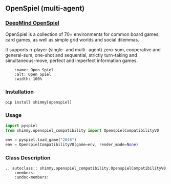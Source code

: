 ## OpenSpiel (multi-agent)


### [DeepMind OpenSpiel](https://github.com/deepmind/open_spiel)

OpenSpiel is a collection of 70+ environments for common board games, card games, as well as simple grid worlds and social dilemmas.

It supports n-player (single- and multi- agent) zero-sum, cooperative and general-sum, one-shot and sequential, strictly turn-taking and simultaneous-move, perfect and imperfect information games.

```{figure} /_static/img/openspiel.png
    :name: Open Spiel
    :alt: Open Spiel
    :width: 100%

```


### Installation
```
pip install shimmy[openspiel]
```

### Usage
```python
import pyspiel
from shimmy.openspiel_compatibility import OpenspielCompatibilityV0

env = pyspiel.load_game("2048")
env = OpenspielCompatibilityV0(game=env, render_mode=None)
```

### Class Description
```{eval-rst}
.. autoclass:: shimmy.openspiel_compatibility.OpenspielCompatibilityV0
    :members:
    :undoc-members:
```
